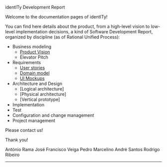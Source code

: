 identITy Development Report

Welcome to the documentation pages of identITy!

You can find here details about the product, from a high-level vision to low-level implementation decisions, a kind of Software Development Report, organized by discipline (as of Rational Unified Process): 

* Business modeling 
  * [Product Vision](https://github.com/FEUP-LEIC-ES-2022-23/2LEIC14T4/blob/main/docs/ProductVision.md)
  * Elevator Pitch
* Requirements
  * [User stories](https://github.com/orgs/FEUP-LEIC-ES-2022-23/projects/57)
  * [Domain model](https://github.com/FEUP-LEIC-ES-2022-23/2LEIC14T4/blob/main/images/Domain%20Model.png)
  * [UI Mockups](https://github.com/FEUP-LEIC-ES-2022-23/2LEIC14T4/blob/main/images/Mockups.png)
* Architecture and Design
  * [Logical architecture]
  * [Physical architecture]
  * [Vertical prototype]
* Implementation
* Test
* Configuration and change management
* Project management

Please contact us! 

Thank you!

António Rama
José Francisco Veiga
Pedro Marcelino
André Santos
Rodrigo Ribeiro

---

